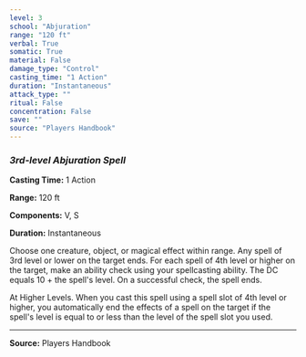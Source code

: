 ```yaml
---
level: 3
school: "Abjuration"
range: "120 ft"
verbal: True
somatic: True
material: False
damage_type: "Control"
casting_time: "1 Action"
duration: "Instantaneous"
attack_type: ""
ritual: False
concentration: False
save: ""
source: "Players Handbook"
---
```


### *3rd-level Abjuration Spell*

**Casting Time:** 1 Action

**Range:** 120 ft

**Components:** V, S

**Duration:** Instantaneous

Choose one creature, object, or magical effect within range. Any spell of 3rd level or lower on the target ends. For each spell of 4th level or higher on the target, make an ability check using your spellcasting ability. The DC equals 10 + the spell's level. On a successful check, the spell ends.
 
 At Higher Levels. When you cast this spell using a spell slot of 4th level or higher, you automatically end the effects of a spell on the target if the spell's level is equal to or less than the level of the spell slot you used.

---
**Source:** Players Handbook
